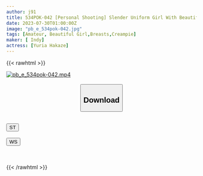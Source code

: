```yaml
---
author: j91
title: 534POK-042 [Personal Shooting] Slender Uniform Girl With Beautiful Legs _ First Creampie Sex With A Naive Girl Who Looks Like A Bitch (Yuria Hakaze)
date: 2023-07-30T01:00:00Z
image: "pb_e_534pok-042.jpg"
tags: [Amateur, Beautiful Girl,Breasts,Creampie]
maker: [ Indy]
actress: [Yuria Hakaze]
---
```



{{< rawhtml >}}

<div class="video" data-videoid="w4eQBB2l2ZsJ3Wg">
    <a href="javascript:;">
        <img src="https://my.j91.asia/posts/pb_e_534pok-042/pb_e_534pok-042.jpg" width="WIDTH" height="HEIGHT" alt="pb_e_534pok-042.mp4" loading="lazy">
    </a>
</div>

<script type="text/javascript" src="https://j91.asia/asset/on-demand-st.js"></script>

<br>
  <link rel="stylesheet" href="https://j91.asia/asset/bs5.css">
  
  <center>
  <button class="btn btn-primary" type="button" data-bs-toggle="collapse" data-bs-target=".multi-collapse" aria-expanded="false" aria-controls="multiCollapseExample1 multiCollapseExample2"><h2>Download</h2></button></center>
</p>
<div class="row">
  <div class="col">
    <div class="collapse multi-collapse" id="multiCollapseExample1">
      <div class="card card-body">
	      	      <br>
<div class="buttons">  
<a href="https://streamtape.to/v/w4eQBB2l2ZsJ3Wg"><button class="btn-hover color-3"><i class="fa fa-download"></i> ST</button></a></div>
    </div>
  </div>
</div>
  <div class="col">
    <div class="collapse multi-collapse" id="multiCollapseExample2">
      <div class="card card-body">
	      <br>
<div class="buttons">
    <a href="https://wolfstream.tv/xktpcwb8jib6.html"><button class="btn-hover color-9"><i class="fa fa-download"></i> WS</button></a></div>
<br><br>
      </div>
    </div>
  </div>
</div>

{{< /rawhtml >}}
